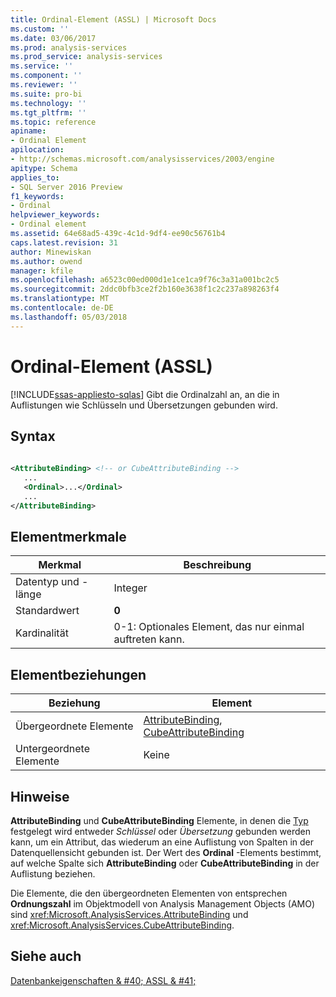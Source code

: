 ```yaml
---
title: Ordinal-Element (ASSL) | Microsoft Docs
ms.custom: ''
ms.date: 03/06/2017
ms.prod: analysis-services
ms.prod_service: analysis-services
ms.service: ''
ms.component: ''
ms.reviewer: ''
ms.suite: pro-bi
ms.technology: ''
ms.tgt_pltfrm: ''
ms.topic: reference
apiname:
- Ordinal Element
apilocation:
- http://schemas.microsoft.com/analysisservices/2003/engine
apitype: Schema
applies_to:
- SQL Server 2016 Preview
f1_keywords:
- Ordinal
helpviewer_keywords:
- Ordinal element
ms.assetid: 64e68ad5-439c-4c1d-9df4-ee90c56761b4
caps.latest.revision: 31
author: Minewiskan
ms.author: owend
manager: kfile
ms.openlocfilehash: a6523c00ed000d1e1ce1ca9f76c3a31a001bc2c5
ms.sourcegitcommit: 2ddc0bfb3ce2f2b160e3638f1c2c237a898263f4
ms.translationtype: MT
ms.contentlocale: de-DE
ms.lasthandoff: 05/03/2018
---
```

# <a name="ordinal-element-assl"></a>Ordinal-Element (ASSL)
[!INCLUDE[ssas-appliesto-sqlas](../../../includes/ssas-appliesto-sqlas.md)]
  Gibt die Ordinalzahl an, an die in Auflistungen wie Schlüsseln und Übersetzungen gebunden wird.  
  
## <a name="syntax"></a>Syntax  
  
```xml  
  
<AttributeBinding> <!-- or CubeAttributeBinding -->  
   ...  
   <Ordinal>...</Ordinal>  
   ...  
</AttributeBinding>  
```  
  
## <a name="element-characteristics"></a>Elementmerkmale  
  
|Merkmal|Beschreibung|  
|--------------------|-----------------|  
|Datentyp und -länge|Integer|  
|Standardwert|**0**|  
|Kardinalität|0-1: Optionales Element, das nur einmal auftreten kann.|  
  
## <a name="element-relationships"></a>Elementbeziehungen  
  
|Beziehung|Element|  
|------------------|-------------|  
|Übergeordnete Elemente|[AttributeBinding](../../../analysis-services/scripting/data-type/attributebinding-data-type-assl.md), [CubeAttributeBinding](../../../analysis-services/scripting/data-type/cubeattributebinding-data-type-assl.md)|  
|Untergeordnete Elemente|Keine|  
  
## <a name="remarks"></a>Hinweise  
 **AttributeBinding** und **CubeAttributeBinding** Elemente, in denen die [Typ](../../../analysis-services/scripting/properties/type-element-binding-assl.md) festgelegt wird entweder *Schlüssel* oder *Übersetzung* gebunden werden kann, um ein Attribut, das wiederum an eine Auflistung von Spalten in der Datenquellensicht gebunden ist. Der Wert des **Ordinal** -Elements bestimmt, auf welche Spalte sich **AttributeBinding** oder **CubeAttributeBinding** in der Auflistung beziehen.  
  
 Die Elemente, die den übergeordneten Elementen von entsprechen **Ordnungszahl** im Objektmodell von Analysis Management Objects (AMO) sind <xref:Microsoft.AnalysisServices.AttributeBinding> und <xref:Microsoft.AnalysisServices.CubeAttributeBinding>.  
  
## <a name="see-also"></a>Siehe auch  
 [Datenbankeigenschaften & #40; ASSL & #41;](../../../analysis-services/scripting/properties/properties-assl.md)  
  
  
